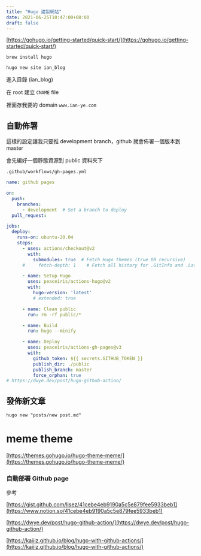 ```yaml
---
title: "Hugo 建製網站"
date: 2021-06-25T10:47:00+08:00
draft: false
---
```


[https://gohugo.io/getting-started/quick-start/](https://gohugo.io/getting-started/quick-start/)

`brew install hugo`

`hugo new site ian_blog`

進入目錄 (ian_blog)

在 root 建立 `CNAME` file

裡面存我要的 domain `www.ian-ye.com`

## 自動佈署

這樣的設定讓我只要推 development branch，github 就會佈署一個版本到 master

會先編好一個靜態資源到 public 資料夾下

`.github/workflows/gh-pages.yml`

```yaml
name: github pages

on:
  push:
    branches:
      - development  # Set a branch to deploy
  pull_request:

jobs:
  deploy:
    runs-on: ubuntu-20.04
    steps:
      - uses: actions/checkout@v2
        with:
          submodules: true  # Fetch Hugo themes (true OR recursive)
      #     fetch-depth: 1    # Fetch all history for .GitInfo and .Lastmod

      - name: Setup Hugo
        uses: peaceiris/actions-hugo@v2
        with:
          hugo-version: 'latest'
          # extended: true

      - name: Clean public
        run: rm -rf public/*

      - name: Build
        run: hugo --minify

      - name: Deploy
        uses: peaceiris/actions-gh-pages@v3
        with:
          github_token: ${{ secrets.GITHUB_TOKEN }}
          publish_dir: ./public
          publish_branch: master
          force_orphan: true
# https://dwye.dev/post/hugo-github-action/
```

## 發佈新文章

`hugo new "posts/new post.md"`

# meme theme

[https://themes.gohugo.io/hugo-theme-meme/](https://themes.gohugo.io/hugo-theme-meme/)

### 自動部署 Github page

參考

[https://gist.github.com/lisez/41cebe4eb9190a5c5e879fee5933beb1](https://www.notion.so/41cebe4eb9190a5c5e879fee5933beb1)

[https://dwye.dev/post/hugo-github-action/](https://dwye.dev/post/hugo-github-action/)

[https://kaiiiz.github.io/blog/hugo-with-github-actions/](https://kaiiiz.github.io/blog/hugo-with-github-actions/)
